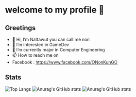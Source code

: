 # welcome to my profile 🙂

## Greetings
- 👋 Hi, I’m Nattawut you can call me non
- 👀 I’m interested in GameDev
- 🌱 I’m currently major in Computer Engineering
- 📫 How to reach me on
- Facebook : https://www.facebook.com/ONonKunGO

## Stats
![Top Langs](https://github-readme-stats.vercel.app/api/top-langs/?username=non-nattawut&layout=compact&theme=gotham)
![Anurag's GitHub stats](https://github-readme-stats.vercel.app/api?username=non-nattawut&show_icons=true&theme=gotham)
![Anurag's GitHub stats](https://github-readme-stats.vercel.app/api?username=anuraghazra\&hide=issues\&show_icons=true\&theme=gotham)

<!---
non-nattawut/non-nattawut is a ✨ special ✨ repository because its `README.md` (this file) appears on your GitHub profile.
You can click the Preview link to take a look at your changes.
--->
